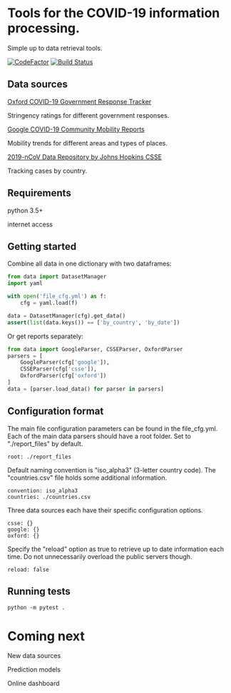 # Tools for the COVID-19 information processing.
Simple up to data retrieval tools.

[![CodeFactor](https://www.codefactor.io/repository/github/spaced0ge/covid-19-tools/badge)](https://www.codefactor.io/repository/github/spaced0ge/covid-19-tools)
[![Build Status](https://travis-ci.com/SpaceD0ge/COVID-19-tools.svg?branch=master)](https://travis-ci.com/SpaceD0ge/COVID-19-tools)

## Data sources

[Oxford COVID-19 Government Response Tracker](https://www.bsg.ox.ac.uk/research/research-projects/oxford-covid-19-government-response-tracker)

Stringency ratings for different government responses.

[Google COVID-19 Community Mobility Reports](https://www.google.com/covid19/mobility/)

Mobility trends for different areas and types of places.

[2019-nCoV Data Repository by Johns Hopkins CSSE](https://github.com/CSSEGISandData/COVID-19/)

Tracking cases by country.

## Requirements

python 3.5+

internet access

## Getting started

Combine all data in one dictionary with two dataframes:
```python
from data import DatasetManager
import yaml

with open('file_cfg.yml') as f:
    cfg = yaml.load(f)

data = DatasetManager(cfg).get_data()
assert(list(data.keys()) == ['by_country', 'by_date'])
```

Or get reports separately:
```python
from data import GoogleParser, CSSEParser, OxfordParser
parsers = [
	GoogleParser(cfg['google']),
	CSSEParser(cfg['csse']),
	OxfordParser(cfg['oxford'])
]
data = [parser.load_data() for parser in parsers]
```

## Configuration format

The main file configuration parameters can be found in the file_cfg.yml.
Each of the main data parsers should have a root folder. Set to "./report_files" by default.
 
	root: ./report_files

Default naming convention is "iso_alpha3" (3-letter country code). The "countries.csv" file holds some additional information.

	convention: iso_alpha3
	countries: ./countries.csv

Three data sources each have their specific configuration options.

	csse: {}
	google: {}
	oxford: {}

Specify the "reload" option as true to retrieve up to date information each time.
Do not unnecessarily overload the public servers though.

	reload: false


## Running tests

	python -m pytest .

# Coming next
New data sources

Prediction models

Online dashboard
